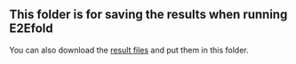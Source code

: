 ## This folder is for saving the results when running E2Efold

You can also download the [result files](https://drive.google.com/open?id=1ASAiXmiH-d6zdg1wNB0if-o-d1TU9lpb) and put them in this folder.
